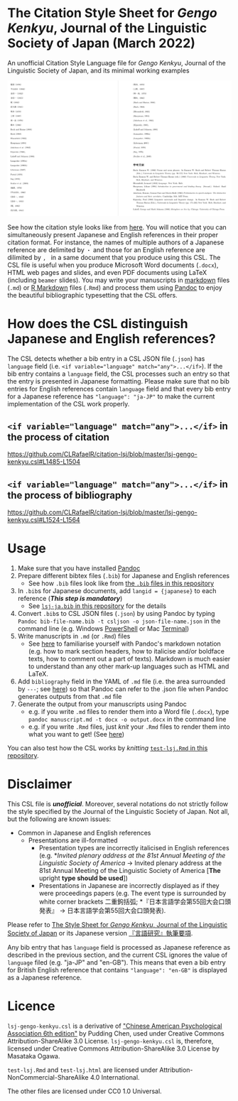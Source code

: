 # The Citation Style Sheet for *Gengo Kenkyu*, Journal of the Linguistic Society of Japan (March 2022)

An unofficial Citation Style Language file for *Gengo Kenkyu*, Journal of the Linguistic Society of Japan, and its minimal working examples

![](https://github.com/CLRafaelR/citation-lsj/blob/master/doc/output-example.png)

See how the citation style looks like from [here](https://htmlpreview.github.io/?https://github.com/CLRafaelR/citation-lsj/blob/master/doc/test-lsj.html).
You will notice that you can simultaneously present Japanese and English references in their proper citation format.
For instance, the names of multiple authors of a Japanese reference are delimited by `・` and those for an English reference are dilimited by `, ` in a same document that you produce using this CSL.
The CSL file is useful when you produce Microsoft Word documents (`.docx`), HTML web pages and slides, and even PDF documents using LaTeX (including `beamer` slides).
You may write your manuscripts in [markdown](https://pandoc.org/MANUAL.html#pandocs-markdown) files (`.md`) or [R Markdown](https://rmarkdown.rstudio.com/) files (`.Rmd`)
and process them using [Pandoc](https://pandoc.org/index.html) to enjoy the beautiful bibliographic typesetting that the CSL offers.

# How does the CSL distinguish Japanese and English references?

The CSL detects whether a bib entry in a CSL JSON file (`.json`) has `language` field (i.e. `<if variable="language" match="any">...</if>`).
If the bib entry contains a `language` field,
the CSL processes such an entry so that the entry is presented in Japanese formatting.
Please make sure that
no bib entries for English references contain `language` field and that every bib entry for a Japanese reference has `"language": "ja-JP"`
to make the current implementation of the CSL work properly.

## `<if variable="language" match="any">...</if>` in the process of citation

https://github.com/CLRafaelR/citation-lsj/blob/master/lsj-gengo-kenkyu.csl#L1485-L1504

## `<if variable="language" match="any">...</if>` in the process of bibliography

https://github.com/CLRafaelR/citation-lsj/blob/master/lsj-gengo-kenkyu.csl#L1524-L1564

# Usage

1. Make sure that you have installed [Pandoc](https://pandoc.org/installing.html)
2. Prepare different bibtex files (`.bib`) for Japanese and English references
    - See how `.bib` files look like from [the `.bib` files in this repository](https://github.com/CLRafaelR/citation-lsj/tree/master/bib)
3. In `.bib`s for Japanese documents, add `langid = {japanese}` to each reference (***This step is mandatory***)
    - See [`lsj-ja.bib` in this repository](https://github.com/CLRafaelR/citation-lsj/blob/master/bib/lsj-ja.bib) for the details
4. Convert `.bib`s to CSL JSON files (`.json`) by using Pandoc by typing `Pandoc bib-file-name.bib -t csljson -o json-file-name.json` in the command line (e.g. Windows [PowerShell](https://learn.microsoft.com/ja-jp/powershell/scripting/discover-powershell) or Mac [Terminal](https://support.apple.com/ja-jp/guide/terminal/welcome/mac))
5. Write manuscripts in `.md` (or `.Rmd`) files
    - See [here](https://pandoc.org/MANUAL.html#pandocs-markdown) to familiarise yourself with Pandoc's markdown notation (e.g. how to mark section headers, how to italicise and/or boldface texts, how to comment out a part of texts). Markdown is much easier to understand than any other mark-up languages such as HTML and LaTeX.
6. Add `bibliography` field in the YAML of `.md` file (i.e. the area surrounded by `---`; see [here](https://github.com/CLRafaelR/citation-lsj/blob/e1b95ab32f0870de32b9f8db96bfc73c2358d623/doc/test-lsj.Rmd#L14)) so that Pandoc can refer to the .json file when Pandoc generates outputs from that `.md` file
7. Generate the output from your manuscripts using Pandoc
    - e.g. if you write `.md` files to render them into a Word file (`.docx`), type `pandoc manuscript.md -t docx -o output.docx` in the command line
    - e.g. if you write `.Rmd` files, just *knit* your `.Rmd` files to render them into what you want to get! (See [here](https://rmarkdown.rstudio.com/docs/))

You can also test how the CSL works by *knitting* [`test-lsj.Rmd` in this repository](https://github.com/CLRafaelR/citation-lsj/blob/master/doc/test-lsj.Rmd).

# Disclaimer

This CSL file is ***unofficial***.
Moreover, several notations do not strictly follow the style specified by the Journal of the Linguistic Society of Japan. Not all, but the following are known issues:

- Common in Japanese and English references
  - Presentations are ill-formatted
    - Presentation types are incorrectly italicised in English references (e.g. \**Invited plenary address at the 81st Annual Meeting of the Linguistic Society of America* -> Invited plenary address at the 81st Annual Meeting of the Linguistic Society of America [**The** upright **type should be used**])
    - Presentations in Japanese are incorrectly displayed as if they were proceedings papers (e.g. The event type is surrounded by white corner brackets 二重鉤括弧; \*『日本言語学会第55回大会口頭発表』 -> 日本言語学会第55回大会口頭発表).

Please refer to [The Style Sheet for *Gengo Kenkyu*, Journal of the Linguistic Society of Japan](https://www.ls-japan.org/modules/documents/LSJpapers/e-gkstyle202207.pdf) or its Japanese version [『言語研究』執筆要項](https://www.ls-japan.org/modules/documents/LSJpapers/j-gkstyle202207.pdf).

Any bib entry that has `language` field is processed as Japanese reference as described in the previous section,
and the current CSL ignores the value of `language` filed (e.g. "ja-JP" and "en-GB").
This means that even a bib entry for British English reference that contains `"language": "en-GB"` is displayed as a Japanese reference.

# Licence

`lsj-gengo-kenkyu.csl` is a derivative of ["Chinese American Psychological Association 6th edition"](https://raw.githubusercontent.com/pulipulichen/blogger/master/project/zotero/apa_zh_pulipuli.csl) by Pudding Chen, used under Creative Commons Attribution-ShareAlike 3.0 License. `lsj-gengo-kenkyu.csl` is, therefore, licensed under Creative Commons Attribution-ShareAlike 3.0 License by Masataka Ogawa.

`test-lsj.Rmd` and `test-lsj.html` are licensed under  Attribution-NonCommercial-ShareAlike 4.0 International.

The other files are licensed under CC0 1.0 Universal.
